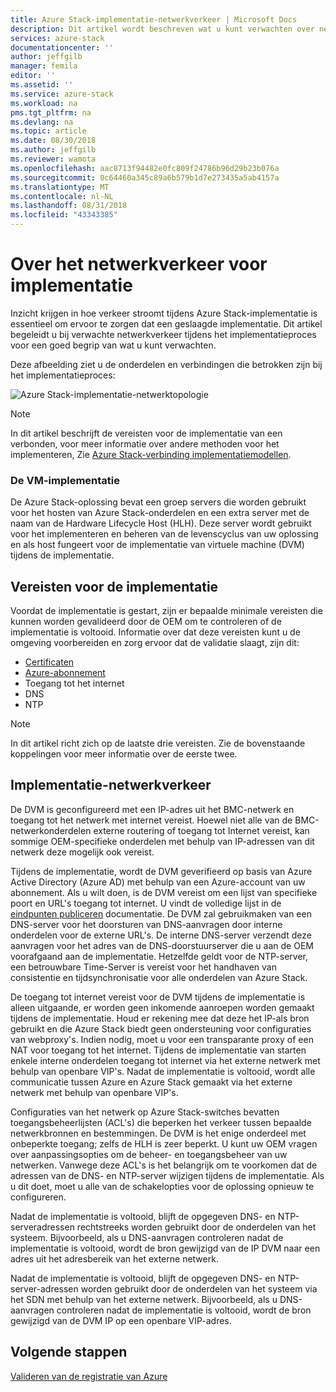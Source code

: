 ```yaml
---
title: Azure Stack-implementatie-netwerkverkeer | Microsoft Docs
description: Dit artikel wordt beschreven wat u kunt verwachten over netwerken processen voor Azure Stack-implementatie.
services: azure-stack
documentationcenter: ''
author: jeffgilb
manager: femila
editor: ''
ms.assetid: ''
ms.service: azure-stack
ms.workload: na
pms.tgt_pltfrm: na
ms.devlang: na
ms.topic: article
ms.date: 08/30/2018
ms.author: jeffgilb
ms.reviewer: wamota
ms.openlocfilehash: aac8713f94482e0fc809f24786b96d29b23b076a
ms.sourcegitcommit: 0c64460a345c89a6b579b1d7e273435a5ab4157a
ms.translationtype: MT
ms.contentlocale: nl-NL
ms.lasthandoff: 08/31/2018
ms.locfileid: "43343385"
---
```

# <a name="about-deployment-network-traffic"></a>Over het netwerkverkeer voor implementatie
Inzicht krijgen in hoe verkeer stroomt tijdens Azure Stack-implementatie is essentieel om ervoor te zorgen dat een geslaagde implementatie. Dit artikel begeleidt u bij verwachte netwerkverkeer tijdens het implementatieproces voor een goed begrip van wat u kunt verwachten.

Deze afbeelding ziet u de onderdelen en verbindingen die betrokken zijn bij het implementatieproces:

![Azure Stack-implementatie-netwerktopologie](media/deployment-networking/figure1.png)

> [!NOTE]
> In dit artikel beschrijft de vereisten voor de implementatie van een verbonden, voor meer informatie over andere methoden voor het implementeren, Zie [Azure Stack-verbinding implementatiemodellen](azure-stack-connection-models.md).

### <a name="the-deployment-vm"></a>De VM-implementatie
De Azure Stack-oplossing bevat een groep servers die worden gebruikt voor het hosten van Azure Stack-onderdelen en een extra server met de naam van de Hardware Lifecycle Host (HLH). Deze server wordt gebruikt voor het implementeren en beheren van de levenscyclus van uw oplossing en als host fungeert voor de implementatie van virtuele machine (DVM) tijdens de implementatie.

## <a name="deployment-requirements"></a>Vereisten voor de implementatie
Voordat de implementatie is gestart, zijn er bepaalde minimale vereisten die kunnen worden gevalideerd door de OEM om te controleren of de implementatie is voltooid. Informatie over dat deze vereisten kunt u de omgeving voorbereiden en zorg ervoor dat de validatie slaagt, zijn dit:

-   [Certificaten](azure-stack-pki-certs.md)
-   [Azure-abonnement](https://azure.microsoft.com/free/?b=17.06)
-   Toegang tot het internet
-   DNS
-   NTP

> [!NOTE]
> In dit artikel richt zich op de laatste drie vereisten. Zie de bovenstaande koppelingen voor meer informatie over de eerste twee.

## <a name="deployment-network-traffic"></a>Implementatie-netwerkverkeer
De DVM is geconfigureerd met een IP-adres uit het BMC-netwerk en toegang tot het netwerk met internet vereist. Hoewel niet alle van de BMC-netwerkonderdelen externe routering of toegang tot Internet vereist, kan sommige OEM-specifieke onderdelen met behulp van IP-adressen van dit netwerk deze mogelijk ook vereist.

Tijdens de implementatie, wordt de DVM geverifieerd op basis van Azure Active Directory (Azure AD) met behulp van een Azure-account van uw abonnement. Als u wilt doen, is de DVM vereist om een lijst van specifieke poort en URL's toegang tot internet. U vindt de volledige lijst in de [eindpunten publiceren](azure-stack-integrate-endpoints.md) documentatie. De DVM zal gebruikmaken van een DNS-server voor het doorsturen van DNS-aanvragen door interne onderdelen voor de externe URL's. De interne DNS-server verzendt deze aanvragen voor het adres van de DNS-doorstuurserver die u aan de OEM voorafgaand aan de implementatie. Hetzelfde geldt voor de NTP-server, een betrouwbare Time-Server is vereist voor het handhaven van consistentie en tijdsynchronisatie voor alle onderdelen van Azure Stack.

De toegang tot internet vereist voor de DVM tijdens de implementatie is alleen uitgaande, er worden geen inkomende aanroepen worden gemaakt tijdens de implementatie. Houd er rekening mee dat deze het IP-als bron gebruikt en die Azure Stack biedt geen ondersteuning voor configuraties van webproxy's. Indien nodig, moet u voor een transparante proxy of een NAT voor toegang tot het internet. Tijdens de implementatie van starten enkele interne onderdelen toegang tot internet via het externe netwerk met behulp van openbare VIP's. Nadat de implementatie is voltooid, wordt alle communicatie tussen Azure en Azure Stack gemaakt via het externe netwerk met behulp van openbare VIP's.

Configuraties van het netwerk op Azure Stack-switches bevatten toegangsbeheerlijsten (ACL's) die beperken het verkeer tussen bepaalde netwerkbronnen en bestemmingen. De DVM is het enige onderdeel met onbeperkte toegang; zelfs de HLH is zeer beperkt. U kunt uw OEM vragen over aanpassingsopties om de beheer- en toegangsbeheer van uw netwerken. Vanwege deze ACL's is het belangrijk om te voorkomen dat de adressen van de DNS- en NTP-server wijzigen tijdens de implementatie. Als u dit doet, moet u alle van de schakelopties voor de oplossing opnieuw te configureren.

Nadat de implementatie is voltooid, blijft de opgegeven DNS- en NTP-serveradressen rechtstreeks worden gebruikt door de onderdelen van het systeem. Bijvoorbeeld, als u DNS-aanvragen controleren nadat de implementatie is voltooid, wordt de bron gewijzigd van de IP DVM naar een adres uit het adresbereik van het externe netwerk.

Nadat de implementatie is voltooid, blijft de opgegeven DNS- en NTP-server-adressen worden gebruikt door de onderdelen van het systeem via het SDN met behulp van het externe netwerk. Bijvoorbeeld, als u DNS-aanvragen controleren nadat de implementatie is voltooid, wordt de bron gewijzigd van de DVM IP op een openbare VIP-adres.

## <a name="next-steps"></a>Volgende stappen
[Valideren van de registratie van Azure](azure-stack-validate-registration.md)

